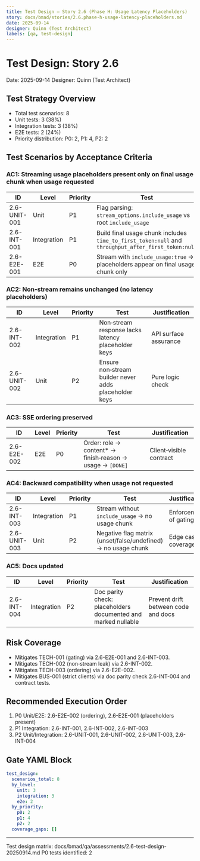 ```yaml
---
title: Test Design — Story 2.6 (Phase H: Usage Latency Placeholders)
story: docs/bmad/stories/2.6.phase-h-usage-latency-placeholders.md
date: 2025-09-14
designer: Quinn (Test Architect)
labels: [qa, test-design]
---
```


# Test Design: Story 2.6

Date: 2025-09-14
Designer: Quinn (Test Architect)

## Test Strategy Overview

- Total test scenarios: 8
- Unit tests: 3 (38%)
- Integration tests: 3 (38%)
- E2E tests: 2 (24%)
- Priority distribution: P0: 2, P1: 4, P2: 2

## Test Scenarios by Acceptance Criteria

### AC1: Streaming usage placeholders present only on final usage chunk when usage requested

| ID           | Level       | Priority | Test                                                                                                | Justification                           |
| ------------ | ----------- | -------- | --------------------------------------------------------------------------------------------------- | --------------------------------------- |
| 2.6-UNIT-001 | Unit        | P1       | Flag parsing: `stream_options.include_usage` vs root `include_usage`                                | Pure logic, fast guard                  |
| 2.6-INT-001  | Integration | P1       | Build final usage chunk includes `time_to_first_token:null` and `throughput_after_first_token:null` | Verifies handler output shape           |
| 2.6-E2E-001  | E2E         | P0       | Stream with `include_usage:true` → placeholders appear on final usage chunk only                    | Contract‑level validation with real SSE |

### AC2: Non‑stream remains unchanged (no latency placeholders)

| ID           | Level       | Priority | Test                                                  | Justification         |
| ------------ | ----------- | -------- | ----------------------------------------------------- | --------------------- |
| 2.6-INT-002  | Integration | P1       | Non‑stream response lacks latency placeholder keys    | API surface assurance |
| 2.6-UNIT-002 | Unit        | P2       | Ensure non‑stream builder never adds placeholder keys | Pure logic check      |

### AC3: SSE ordering preserved

| ID          | Level | Priority | Test                                                       | Justification           |
| ----------- | ----- | -------- | ---------------------------------------------------------- | ----------------------- |
| 2.6-E2E-002 | E2E   | P0       | Order: role → content\* → finish‑reason → usage → `[DONE]` | Client‑visible contract |

### AC4: Backward compatibility when usage not requested

| ID           | Level       | Priority | Test                                                          | Justification         |
| ------------ | ----------- | -------- | ------------------------------------------------------------- | --------------------- |
| 2.6-INT-003  | Integration | P1       | Stream without `include_usage` → no usage chunk               | Enforcement of gating |
| 2.6-UNIT-003 | Unit        | P2       | Negative flag matrix (unset/false/undefined) → no usage chunk | Edge case coverage    |

### AC5: Docs updated

| ID          | Level       | Priority | Test                                                          | Justification                       |
| ----------- | ----------- | -------- | ------------------------------------------------------------- | ----------------------------------- |
| 2.6-INT-004 | Integration | P2       | Doc parity check: placeholders documented and marked nullable | Prevent drift between code and docs |

## Risk Coverage

- Mitigates TECH-001 (gating) via 2.6-E2E-001 and 2.6-INT-003.
- Mitigates TECH-002 (non‑stream leak) via 2.6-INT-002.
- Mitigates TECH-003 (ordering) via 2.6-E2E-002.
- Mitigates BUS-001 (strict clients) via doc parity check 2.6-INT-004 and contract tests.

## Recommended Execution Order

1. P0 Unit/E2E: 2.6-E2E-002 (ordering), 2.6-E2E-001 (placeholders present)
2. P1 Integration: 2.6-INT-001, 2.6-INT-002, 2.6-INT-003
3. P2 Unit/Integration: 2.6-UNIT-001, 2.6-UNIT-002, 2.6-UNIT-003, 2.6-INT-004

## Gate YAML Block

```yaml
test_design:
  scenarios_total: 8
  by_level:
    unit: 3
    integration: 3
    e2e: 2
  by_priority:
    p0: 2
    p1: 4
    p2: 2
  coverage_gaps: []
```

---

Test design matrix: docs/bmad/qa/assessments/2.6-test-design-20250914.md
P0 tests identified: 2
